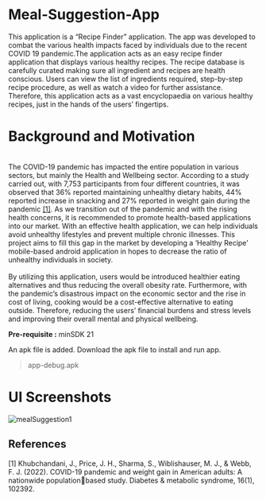# Meal-Suggestion-App
This application is a “Recipe Finder” application. The app was developed to combat the various health impacts faced by individuals due to the recent COVID 19 pandemic.The application acts as an easy recipe finder application that displays various healthy recipes. The recipe database is carefully curated making sure all ingredient and recipes are health conscious. Users can view the list of ingredients required, step-by-step recipe procedure, as well as watch a video for further assistance. Therefore, this application acts as a vast encyclopaedia on various healthy recipes, just in the hands of the users’ fingertips.  

# Background and Motivation
<br />The COVID-19 pandemic has impacted the entire population in various sectors, but mainly the Health and Wellbeing sector. According to a study carried out, with 7,753 participants from four different countries, it was observed that 36% reported maintaining unhealthy dietary habits, 44% reported increase in snacking and 27% reported in weight gain during the pandemic [[1]](https://doi.org/10.1016/j.dsx.2022.102392). As we transition out of the pandemic and with the rising health concerns, it is recommended to promote health-based applications into our market. With an effective health application, we can help individuals avoid unhealthy lifestyles and prevent multiple chronic illnesses. This project aims to fill this gap in the market by developing a ‘Healthy Recipe’ mobile-based android application in hopes to decrease the ratio of unhealthy individuals in society.  
<br />By utilizing this application, users would be introduced healthier eating alternatives and thus 
reducing the overall obesity rate. Furthermore, with the pandemic’s disastrous 
impact on the economic sector and the rise in cost of living, cooking would be a cost-effective 
alternative to eating outside. Therefore, reducing the users’ financial burdens and stress levels 
and improving their overall mental and physical wellbeing.  


**Pre-requisite :** minSDK 21

An apk file is added. Download the apk file to install and run app.

 > app-debug.apk
  
# UI Screenshots
![mealSuggestion1](https://user-images.githubusercontent.com/50517221/222619786-b8990966-3e46-4739-b62d-017f85c1ce06.JPG)


## References
<a id="1">[1]</a> 
Khubchandani, J., Price, J. H., Sharma, S., Wiblishauser, M. J., & Webb, F. J. (2022). 
COVID-19 pandemic and weight gain in American adults: A nationwide populationbased study. Diabetes & metabolic syndrome, 16(1), 102392.
